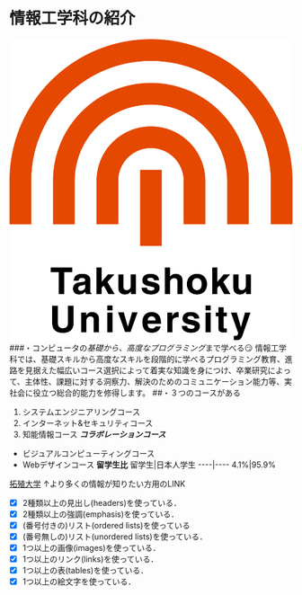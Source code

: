 # 情報工学科の紹介
<!-- Markdown記法を使って学科の紹介ページを作る -->
![logo](logo.png)
###・コンピュータの*基礎から、高度なプログラミング*まで学べる😏
情報工学科では、基礎スキルから高度なスキルを段階的に学べるプログラミング教育、進路を見据えた幅広いコース選択によって着実な知識を身につけ、卒業研究によって、主体性、課題に対する洞察力、解決のためのコミュニケーション能力等、実社会に役立つ総合的能力を修得します。
##・３つのコースがある
1. システムエンジニアリングコース
1. インターネット&セキュリティコース
1. 知能情報コース
***コラボレーションコース***
- ビジュアルコンピューティングコース
- Webデザインコース
**留学生比**
留学生|日本人学生
----|----
4.1%|95.9%

[拓殖大学](https://feng.takushoku-u.ac.jp/course/cs/introduction.html)
↑より多くの情報が知りたい方用のLINK
<!-- この部分より上に記述を追加して下のチェックボックスで確認する -->
- [x] 2種類以上の見出し(headers)を使っている．
- [x] 2種類以上の強調(emphasis)を使っている．
- [x] (番号付きの)リスト(ordered lists)を使っている
- [x] (番号無しの)リスト(unordered lists)を使っている．
- [x] 1つ以上の画像(images)を使っている．
- [x] 1つ以上のリンク(links)を使っている．
- [x] 1つ以上の表(tables)を使っている．
- [x] 1つ以上の絵文字を使っている．
